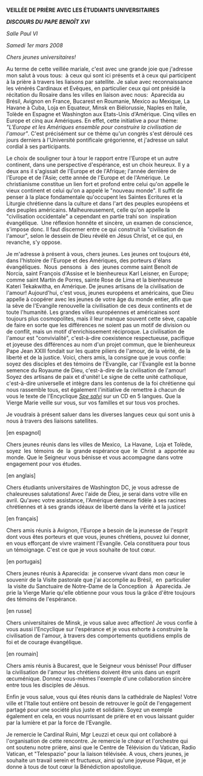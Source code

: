 **VEILLÉE DE PRIÈRE AVEC LES ÉTUDIANTS UNIVERSITAIRES**

***DISCOURS DU PAPE BENOÎT XVI***

*Salle Paul VI*

*Samedi 1er mars 2008*

*Chers jeunes universitaires!*

Au terme de cette veillée mariale, c'est avec une grande joie que j'adresse mon salut à vous tous:  à ceux qui sont ici présents et à ceux qui participent à la prière à travers les liaisons par satellite. Je salue avec reconnaissance les vénérés Cardinaux et Evêques, en particulier ceux qui ont présidé la récitation du Rosaire dans les villes en liaison avec nous:  Aparecida au Brésil, Avignon en France, Bucarest en Roumanie, Mexico au Mexique, La Havane à Cuba, Loja en Equateur, Minsk en Biélorussie, Naples en Italie, Tolède en Espagne et Washington aux Etats-Unis d'Amérique. Cinq villes en Europe et cinq aux Amériques. En effet, cette initiative a pour thème:  *"L'Europe et les Amériques ensemble pour construire la civilisation de l'amour"*. C'est précisément sur ce thème qu'un congrès s'est déroulé ces jours derniers à l'Université pontificale grégorienne, et j'adresse un salut cordial à ses participants.

Le choix de souligner tour à tour le rapport entre l'Europe et un autre continent, dans une perspective d'espérance, est un choix heureux. Il y a deux ans il s'agissait de l'Europe et de l'Afrique; l'année dernière de l'Europe et de l'Asie; cette année de l'Europe et de l'Amérique. Le christianisme constitue un lien fort et profond entre celui qu'on appelle le vieux continent et celui qu'on a appelé le "nouveau monde". Il suffit de penser à la place fondamentale qu'occupent les Saintes Ecritures et la Liturgie chrétienne dans la culture et dans l'art des peuples européens et des peuples américains. Malheureusement, celle qu'on appelle la "civilisation occidentale" a cependant en partie trahi son  inspiration  évangélique.  Une réflexion honnête et sincère, un examen de conscience, s'impose donc. Il faut discerner entre ce qui construit la "civilisation de l'amour", selon le dessein de Dieu révélé en Jésus Christ, et ce qui, en revanche, s'y oppose.

Je m'adresse à présent à vous, chers jeunes. Les jeunes ont toujours été, dans l'histoire de l'Europe et des Amériques, des porteurs d'élans évangéliques.  Nous  pensons  à  des  jeunes comme saint Benoît de Norcia, saint François d'Assise et le bienheureux Karl Leisner, en Europe; comme saint Martín de Porres, sainte Rose de Lima et la bienheureuse Kateri Tekakwitha, en Amérique. De jeunes artisans de la civilisation de l'amour! Aujourd'hui, c'est vous, jeunes européens et américains, que Dieu appelle à coopérer avec les jeunes de votre âge du monde entier, afin que la sève de l'Evangile renouvelle la civilisation de ces deux continents et de toute l'humanité. Les grandes villes européennes et américaines sont toujours plus cosmopolites, mais il leur manque souvent cette sève, capable de faire en sorte que les différences ne soient pas un motif de division ou de conflit, mais un motif d'enrichissement réciproque. La civilisation de l'amour est "convivialité", c'est-à-dire coexistence respectueuse, pacifique et joyeuse des différences au nom d'un projet commun, que le bienheureux Pape Jean XXIII fondait sur les quatre piliers de l'amour, de la vérité, de la liberté et de la justice. Voici, chers amis, la consigne que je vous confie:  soyez des disciples et des témoins de l'Evangile, car l'Evangile est la bonne semence du Royaume de Dieu, c'est-à-dire de la civilisation de l'amour! Soyez des artisans de paix et d'unité! Le signe de cette unité catholique, c'est-à-dire universelle et intègre dans les contenus de la foi chrétienne qui nous rassemble tous, est également l'initiative de remettre à chacun de vous le texte de l'Encyclique *[Spe salvi](/content/benedict-xvi/fr/encyclicals/documents/hf_ben-xvi_enc_20071130_spe-salvi.html)* sur un CD en 5 langues. Que la Vierge Marie veille sur vous, sur vos familles et sur tous vos proches.

Je voudrais à présent saluer dans les diverses langues ceux qui sont unis à nous à travers des liaisons satellites.

\[en espagnol\]

Chers jeunes réunis dans les villes de Mexico,  La Havane,  Loja et Tolède, soyez  les  témoins  de  la  grande espérance que  le  Christ  a  apportée au monde. Que le Seigneur vous bénisse et vous accompagne dans votre engagement pour vos études.

\[en anglais\]

Chers étudiants universitaires de Washington DC, je vous adresse de chaleureuses salutations! Avec l'aide de Dieu, je serai dans votre ville en avril. Qu'avec votre assistance, l'Amérique demeure fidèle à ses racines chrétiennes et à ses grands idéaux de liberté dans la vérité et la justice!

\[en français\]

Chers amis réunis à Avignon, l'Europe a besoin de la jeunesse de l'esprit dont vous êtes porteurs et que vous, jeunes chrétiens, pouvez lui donner, en vous efforçant de vivre vraiment l'Evangile. Cela constituera pour tous un témoignage. C'est ce que je vous souhaite de tout cœur.

\[en portugais\]

Chers jeunes réunis à Aparecida:  je conserve vivant dans mon cœur le souvenir de la Visite pastorale que j'ai accomplie au Brésil,  en  particulier  la visite du Sanctuaire de Notre-Dame de la Conception  à  Aparecida. Je prie la Vierge Marie qu'elle obtienne pour vous tous la grâce d'être toujours des témoins de l'espérance.

\[en russe\]

Chers universitaires de Minsk, je vous salue avec affection! Je vous confie à vous aussi l'Encyclique sur l'espérance et je vous exhorte à construire la civilisation de l'amour, à travers des comportements quotidiens emplis de foi et de courage évangélique.

\[en roumain\]

Chers amis réunis à Bucarest, que le Seigneur vous bénisse! Pour diffuser la civilisation de l'amour les chrétiens doivent être unis dans un esprit œcuménique. Donnez vous-mêmes l'exemple d'une collaboration sincère entre tous les disciples de Jésus.

Enfin je vous salue, vous qui êtes réunis dans la cathédrale de Naples! Votre ville et l'Italie tout entière ont besoin de retrouver le goût de l'engagement partagé pour une société plus juste et solidaire. Soyez un exemple également en cela, en vous nourrissant de prière et en vous laissant guider par la lumière et par la force de l'Evangile.

Je remercie le Cardinal Ruini, Mgr Leuzzi et ceux qui ont collaboré à l'organisation de cette rencontre. Je remercie le chœur et l'orchestre qui ont soutenu notre prière, ainsi que le Centre de Télévision du Vatican, Radio Vatican, et "Telespazio" pour la liaison télévisée. A vous, chers jeunes, je souhaite un travail serein et fructueux, ainsi qu'une joyeuse Pâque, et je donne à tous de tout cœur la Bénédiction apostolique.